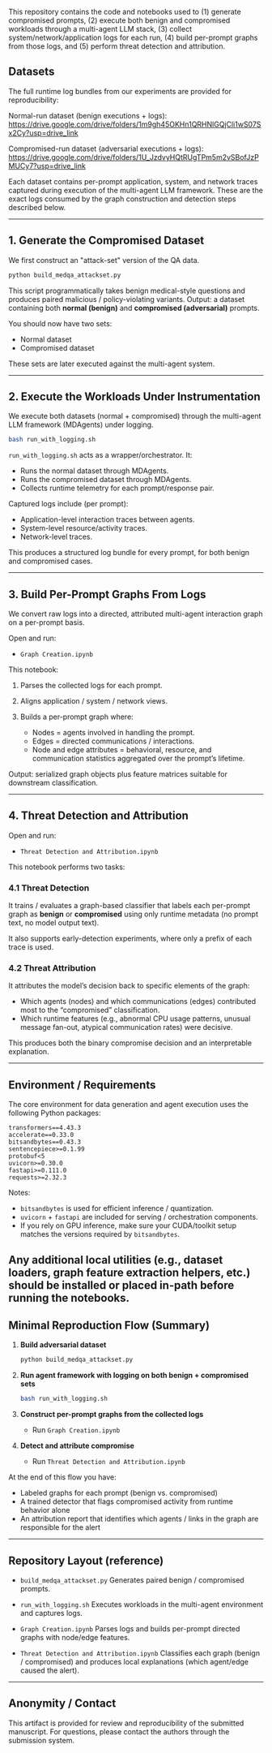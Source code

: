 This repository contains the code and notebooks used to (1) generate compromised prompts, (2) execute both benign and compromised workloads through a multi-agent LLM stack, (3) collect system/network/application logs for each run, (4) build per-prompt graphs from those logs, and (5) perform threat detection and attribution.

## Datasets

The full runtime log bundles from our experiments are provided for reproducibility:

Normal-run dataset (benign executions + logs):
https://drive.google.com/drive/folders/1m9gh45OKHn1QRHNlGQjCli1wS07Sx2Cy?usp=drive_link

Compromised-run dataset (adversarial executions + logs):
https://drive.google.com/drive/folders/1U_JzdvyHQtRUgTPm5m2vSBofJzPMUCy7?usp=drive_link

Each dataset contains per-prompt application, system, and network traces captured during execution of the multi-agent LLM framework. These are the exact logs consumed by the graph construction and detection steps described below.

---

## 1. Generate the Compromised Dataset

We first construct an "attack-set" version of the QA data.

```bash
python build_medqa_attackset.py
```

This script programmatically takes benign medical-style questions and produces paired malicious / policy-violating variants.
Output: a dataset containing both **normal (benign)** and **compromised (adversarial)** prompts.

You should now have two sets:

* Normal dataset
* Compromised dataset

These sets are later executed against the multi-agent system.

---

## 2. Execute the Workloads Under Instrumentation

We execute both datasets (normal + compromised) through the multi-agent LLM framework (MDAgents) under logging.

```bash
bash run_with_logging.sh
```

`run_with_logging.sh` acts as a wrapper/orchestrator. It:

* Runs the normal dataset through MDAgents.
* Runs the compromised dataset through MDAgents.
* Collects runtime telemetry for each prompt/response pair.

Captured logs include (per prompt):

* Application-level interaction traces between agents.
* System-level resource/activity traces.
* Network-level traces.

This produces a structured log bundle for every prompt, for both benign and compromised cases.

---

## 3. Build Per-Prompt Graphs From Logs

We convert raw logs into a directed, attributed multi-agent interaction graph on a per-prompt basis.

Open and run:

* `Graph Creation.ipynb`

This notebook:

1. Parses the collected logs for each prompt.
2. Aligns application / system / network views.
3. Builds a per-prompt graph where:

   * Nodes = agents involved in handling the prompt.
   * Edges = directed communications / interactions.
   * Node and edge attributes = behavioral, resource, and communication statistics aggregated over the prompt’s lifetime.

Output: serialized graph objects plus feature matrices suitable for downstream classification.

---

## 4. Threat Detection and Attribution

Open and run:

* `Threat Detection and Attribution.ipynb`

This notebook performs two tasks:

### 4.1 Threat Detection

It trains / evaluates a graph-based classifier that labels each per-prompt graph as **benign** or **compromised** using only runtime metadata (no prompt text, no model output text).

It also supports early-detection experiments, where only a prefix of each trace is used.

### 4.2 Threat Attribution

It attributes the model’s decision back to specific elements of the graph:

* Which agents (nodes) and which communications (edges) contributed most to the “compromised” classification.
* Which runtime features (e.g., abnormal CPU usage patterns, unusual message fan-out, atypical communication rates) were decisive.

This produces both the binary compromise decision and an interpretable explanation.

---

## Environment / Requirements

The core environment for data generation and agent execution uses the following Python packages:

```text
transformers==4.43.3
accelerate==0.33.0
bitsandbytes==0.43.3
sentencepiece>=0.1.99
protobuf<5
uvicorn>=0.30.0
fastapi>=0.111.0
requests>=2.32.3
```

Notes:

* `bitsandbytes` is used for efficient inference / quantization.
* `uvicorn` + `fastapi` are included for serving / orchestration components.
* If you rely on GPU inference, make sure your CUDA/toolkit setup matches the versions required by `bitsandbytes`.

Any additional local utilities (e.g., dataset loaders, graph feature extraction helpers, etc.) should be installed or placed in-path before running the notebooks.
---

## Minimal Reproduction Flow (Summary)

1. **Build adversarial dataset**

   ```bash
   python build_medqa_attackset.py
   ```

2. **Run agent framework with logging on both benign + compromised sets**

   ```bash
   bash run_with_logging.sh
   ```

3. **Construct per-prompt graphs from the collected logs**

   * Run `Graph Creation.ipynb`

4. **Detect and attribute compromise**

   * Run `Threat Detection and Attribution.ipynb`

At the end of this flow you have:

* Labeled graphs for each prompt (benign vs. compromised)
* A trained detector that flags compromised activity from runtime behavior alone
* An attribution report that identifies which agents / links in the graph are responsible for the alert

---

## Repository Layout (reference)

* `build_medqa_attackset.py`
  Generates paired benign / compromised prompts.

* `run_with_logging.sh`
  Executes workloads in the multi-agent environment and captures logs.

* `Graph Creation.ipynb`
  Parses logs and builds per-prompt directed graphs with node/edge features.

* `Threat Detection and Attribution.ipynb`
  Classifies each graph (benign / compromised) and produces local explanations (which agent/edge caused the alert).

---

## Anonymity / Contact

This artifact is provided for review and reproducibility of the submitted manuscript.
For questions, please contact the authors through the submission system.
